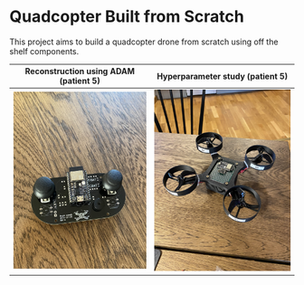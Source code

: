 # Quadcopter Built from Scratch

This project aims to build a quadcopter drone from scratch using off the shelf components. 

| Reconstruction using ADAM (patient 5) | Hyperparameter study (patient 5)  |                                                                                                                                                   
| ---           | ---           |                                                                                                                                                   
| ![](https://github.com/Siggeaxe/DIY_Quadcopter/blob/main/Bilder/Period%202/IMG_3621.jpg)  |  ![](https://github.com/Siggeaxe/DIY_Quadcopter/blob/main/Bilder/Period%202/IMG_3623.jpg) |

